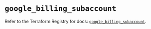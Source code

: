 # `google_billing_subaccount`

Refer to the Terraform Registry for docs: [`google_billing_subaccount`](https://registry.terraform.io/providers/hashicorp/google/6.14.0/docs/resources/billing_subaccount).
